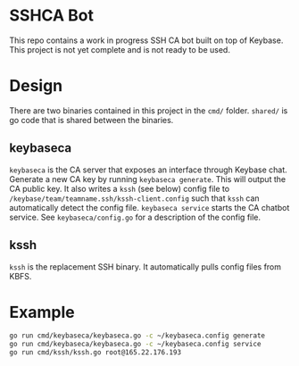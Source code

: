 # SSHCA Bot

This repo contains a work in progress SSH CA bot built on top of Keybase. This project is not yet complete and is not 
ready to be used. 

# Design

There are two binaries contained in this project in the `cmd/` folder. `shared/` is go code that is shared between the 
binaries. 

## keybaseca 

`keybaseca` is the CA server that exposes an interface through Keybase chat. Generate a new CA key by running 
`keybaseca generate`. This will output the CA public key. It also writes a `kssh` (see below) config file to 
`/keybase/team/teamname.ssh/kssh-client.config` such that `kssh` can automatically detect the config file. 
`keybaseca service` starts the CA chatbot service. See `keybaseca/config.go` for a description of the config file. 

## kssh

`kssh` is the replacement SSH binary. It automatically pulls config files from KBFS. 

# Example

```bash
go run cmd/keybaseca/keybaseca.go -c ~/keybaseca.config generate
go run cmd/keybaseca/keybaseca.go -c ~/keybaseca.config service
go run cmd/kssh/kssh.go root@165.22.176.193
```